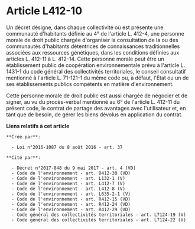 # Article L412-10

Un décret désigne, dans chaque collectivité où est présente une communauté d'habitants définie au 4° de l'article L. 412-4,
une personne morale de droit public chargée d'organiser la consultation de la ou des communautés d'habitants détentrices de
connaissances traditionnelles associées aux ressources génétiques, dans les conditions définies aux articles L. 412-11 à L.
412-14. Cette personne morale peut être un établissement public de coopération environnementale prévu à l'article L. 1431-1
du code général des collectivités territoriales, le conseil consultatif mentionné à l'article L. 71-121-1 du même code ou, à
défaut, l'Etat ou un de ses établissements publics compétents en matière d'environnement. 

Cette personne morale de droit public est aussi chargée de négocier et de signer, au vu du procès-verbal mentionné au 6° de
l'article L. 412-11 du présent code, le contrat de partage des avantages avec l'utilisateur et, en tant que de besoin, de
gérer les biens dévolus en application du contrat.

**Liens relatifs à cet article**

	**Créé par**:

	  - Loi n°2016-1087 du 8 août 2016 - art. 37

	**Cité par**:

	  - Décret n°2017-848 du 9 mai 2017 - art. 4 (VD)
	  - Code de l'environnement - art. D412-30 (VD)
	  - Code de l'environnement - art. L132-1 (V)
	  - Code de l'environnement - art. L412-7 (V)
	  - Code de l'environnement - art. L412-8 (V)
	  - Code de l'environnement - art. L635-2-1 (V)
	  - Code de l'environnement - art. R412-15 (VD)
	  - Code de l'environnement - art. R412-24 (VD)
	  - Code de l'environnement - art. R412-29 (VD)
	  - Code général des collectivités territoriales - art. L7124-19 (V)
	  - Code général des collectivités territoriales - art. L7124-22 (V)

